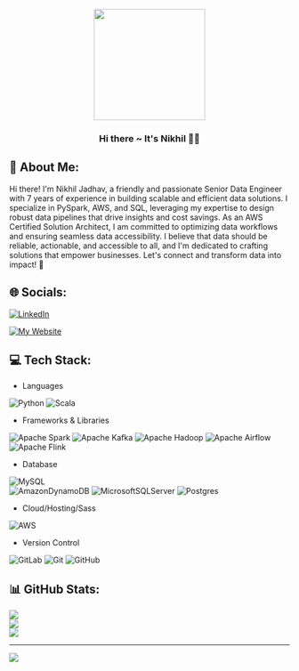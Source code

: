 
<p align="center"><img src="https://media4.giphy.com/media/v1.Y2lkPTc5MGI3NjExN2M1d3pxbmtqOHNsMzB0aGN5Z2FzdHFmZGtsMTg0dHlmNjAzMWxpbSZlcD12MV9pbnRlcm5hbF9naWZfYnlfaWQmY3Q9cw/108JHWB1hruZnq/giphy.gif" width="200"/></p>

<h3 align="center">Hi there ~ It's Nikhil 🙋🏻</h3>

## 💫 About Me:

Hi there! I'm Nikhil Jadhav, a friendly and passionate Senior Data Engineer with 7 years of experience in building scalable and efficient data solutions. I specialize in PySpark, AWS, and SQL, leveraging my expertise to design robust data pipelines that drive insights and cost savings. As an AWS Certified Solution Architect, I am committed to optimizing data workflows and ensuring seamless data accessibility. I believe that data should be reliable, actionable, and accessible to all, and I'm dedicated to crafting solutions that empower businesses. Let's connect and transform data into impact! 🚀

## 🌐 Socials:
[![LinkedIn](https://img.shields.io/badge/LinkedIn-0077B5?style=for-the-badge&logo=linkedin&logoColor=white)](https://linkedin.com/in/inikhilofficial)

[![My Website](https://img.shields.io/badge/website-f5f5f5?style=for-the-badge&logo=About.me&logoColor=black)](http://nikzjadhav.github.io/)


## 💻 Tech Stack:
- Languages 

![Python](https://img.shields.io/badge/python-3670A0?style=for-the-badge&logo=python&logoColor=ffdd54)
![Scala](https://img.shields.io/badge/scala-%23DC322F.svg?style=for-the-badge&logo=scala&logoColor=white)

- Frameworks & Libraries 

![Apache Spark](https://img.shields.io/badge/Apache%20Spark-FDEE21?style=flat-square&logo=apachespark&logoColor=black)
![Apache Kafka](https://img.shields.io/badge/Apache%20Kafka-000?style=for-the-badge&logo=apachekafka) 
![Apache Hadoop](https://img.shields.io/badge/Apache%20Hadoop-66CCFF?style=for-the-badge&logo=apachehadooplogoColor=black)
![Apache Airflow](https://img.shields.io/badge/Apache%20Airflow-017CEE?style=for-the-badge&logo=Apache%20Airflow&logoColor=white)
![Apache Flink](https://img.shields.io/badge/Apache%20Flink-E6526F?style=for-the-badge&logo=Apache%20Flink&logoColor=white)

- Database 

![MySQL](https://img.shields.io/badge/mysql-%2300f.svg?style=for-the-badge&logo=mysql&logoColor=white) 	
![AmazonDynamoDB](https://img.shields.io/badge/Amazon%20DynamoDB-4053D6?style=for-the-badge&logo=Amazon%20DynamoDB&logoColor=white)
![MicrosoftSQLServer](https://img.shields.io/badge/Microsoft%20SQL%20Server-CC2927?style=for-the-badge&logo=microsoft%20sql%20server&logoColor=white)
![Postgres](https://img.shields.io/badge/postgres-%23316192.svg?style=for-the-badge&logo=postgresql&logoColor=white)

- Cloud/Hosting/Sass 

![AWS](https://img.shields.io/badge/AWS-%23FF9900.svg?style=for-the-badge&logo=amazon-aws&logoColor=white) 

- Version Control 

![GitLab](https://img.shields.io/badge/gitlab-%23181717.svg?style=for-the-badge&logo=gitlab&logoColor=white)
![Git](https://img.shields.io/badge/git-%23F05033.svg?style=for-the-badge&logo=git&logoColor=white)
![GitHub](https://img.shields.io/badge/github-%23121011.svg?style=for-the-badge&logo=github&logoColor=white)

## 📊 GitHub Stats:
![](https://github-readme-stats.vercel.app/api/top-langs/?username=nikzjadhav&theme=react&hide_border=false&include_all_commits=true&count_private=true&layout=compact)<br/>
![](https://github-readme-stats.vercel.app/api?username=nikzjadhav&theme=react&hide_border=false&include_all_commits=true&count_private=true)<br/>
![](https://github-readme-streak-stats.herokuapp.com/?user=nikzjadhav&theme=react&hide_border=false)

---

[![](https://visitcount.itsvg.in/api?id=vivo1310&label=Profile%20Views&color=6&icon=2&pretty=true)](https://visitcount.itsvg.in)
